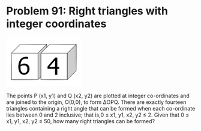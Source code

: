 # Problem 91: Right triangles with integer coordinates

![p391](img/091.gif)

The points P (x1, y1) and Q (x2, y2) are plotted at integer co-ordinates
and are joined to the origin, O(0,0), to form ΔOPQ. There are exactly
fourteen triangles containing a right angle that can be formed when each
co-ordinate lies between 0 and 2 inclusive; that is,0 ≤ x1, y1, x2, y2 ≤
2. Given that 0 ≤ x1, y1, x2, y2 ≤ 50, how many right triangles can be
formed?